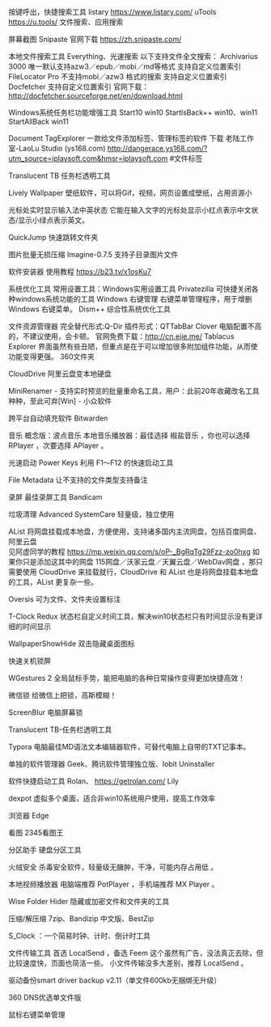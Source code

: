 



按键呼出，快捷搜索工具
listary
https://www.listary.com/
uTools
https://u.tools/
文件搜索、应用搜索

屏幕截图
Snipaste
官网下载
https://zh.snipaste.com/

本地文件搜索工具
Everything、光速搜索
以下支持文件全文搜索：
Archivarius 3000 唯一默认支持azw3／epub／mobi／md等格式 支持自定义位置索引
FileLocator Pro 不支持mobi／azw3 格式的搜索 支持自定义位置索引
Docfetcher 支持自定义位置索引 官网下载：http://docfetcher.sourceforge.net/en/download.html

Windows系统任务栏功能增强工具
Start10 win10
StartlsBack++ win10、win11
StartAllBack win11

Document TagExplorer 
一款给文件添加标签、管理标签的软件
下载
老陆工作室-LaoLu Studio (ys168.com)
http://dangerace.ys168.com/?utm_source=iplaysoft.com&hmsr=iplaysoft.com
#文件标签

Translucent TB
任务栏透明工具

Lively Wallpaper
壁纸软件，可以将Gif，视频，网页设置成壁纸，占用资源小


光标处实时显示输入法中英状态
它能在输入文字的光标处显示小红点表示中文状态/显示小绿点表示英文。

QuickJump
快速跳转文件夹


图片批量无损压缩
Imagine-0.7.5
支持子目录图片文件

软件安装器
使用教程
https://b23.tv/x1osKu7


系统优化工具
常用设置工具：Windows实用设置工具
Privatezilla
可快捷关闭各种windows系统功能的工具
Windows 右键管理
右键菜单管理程序，用于增删 Windows 右键菜单。
Dism++
综合性系统优化工具



文件资源管理器 
完全替代形式:Q-Dir
插件形式：QTTabBar
Clover
电脑配置不高的，不建议使用，会卡顿。
官网免费下载：http://cn.ejie.me/
Tablacus Explorer
界面虽然有些丑陋，但重点是在于可以增加很多附加组件功能，从而使功能变得更强。
360文件夹

CloudDrive
阿里云盘变本地硬盘  

MiniRenamer - 支持实时预览的批量重命名工具，用户：此前20年收藏改名工具种种，至此可弃[Win] - 小众软件

跨平台自动填充软件
Bitwarden 

音乐
概念版：波点音乐
本地音乐播放器：最佳选择 椒盐音乐 ，你也可以选择 RPlayer ，次要选择 APlayer 。

光速启动 Power Keys
利用 F1～F12 的快速启动工具  

File Metadata
让不支持的文件类型支持备注  

录屏
最佳录屏工具 Bandicam

垃圾清理
Advanced SystemCare 轻量级，独立使用

AList
将网盘挂载成本地盘，方便使用，支持诸多国内主流网盘，包括百度网盘、阿里云盘  
见阿虚同学的教程
https://mp.weixin.qq.com/s/oP-_BgRqTg29Fzz-zo0hxg
如果你只是添加这其中的网盘 115网盘／沃家云盘／天翼云盘／WebDav网盘 ，那只需要使用 CloudDrive 来挂载就行，CloudDrive 和 AList 也是将网盘挂载本地盘的工具，AList 更复杂一些。

Oversis
可为文件、文件夹设置标注  

T-Clock Redux
状态栏自定义时间工具，解决win10状态栏只有时间显示没有更详细的时间显示  

WallpaperShowHide
双击隐藏桌面图标  

快速关机锁屏

WGestures 2
全局鼠标手势，能把电脑的各种日常操作变得更加快捷高效！  

微信锁
给微信上把锁，高斯模糊！  

ScreenBlur
电脑屏幕锁 

Translucent TB-任务栏透明工具

Typora
电脑最佳MD语法文本编辑器软件，可替代电脑上自带的TXT记事本。

单独的软件管理器
Geek、腾讯软件管理独立版、Iobit Uninstaller

软件快捷启动工具
Rolan、
https://getrolan.com/
Lily


dexpot
虚拟多个桌面，适合非win10系统用户使用，提高工作效率  

浏览器
Edge


看图
2345看图王

分区助手
硬盘分区工具  

火绒安全
杀毒安全软件，轻量级无臃肿，干净，可能内存占用低 。

本地视频播放器
电脑端推荐 PotPlayer ，手机端推荐 MX Player 。

Wise Folder Hider
隐藏或加密文件和文件夹的工具  


压缩/解压缩
7zip、Bandizip 中文版、BestZip


S_Clock ：一个简易时钟、计时、倒计时工具

文件传输工具
首选 LocalSend ，备选 Feem 这个虽然有广告，没法真正去除，但比较速度快，页面也简洁一些。
小文件传输没多大差别，推荐 LocalSend 。

驱动备份smart driver backup v2.11（单文件600kb无捆绑无升级）

360 DNS优选单文件版

鼠标右键菜单管理